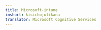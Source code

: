 ```yaml
---
title: Microsoft-intune
inshort: kisichojulikana
translator: Microsoft Cognitive Services
---
```




